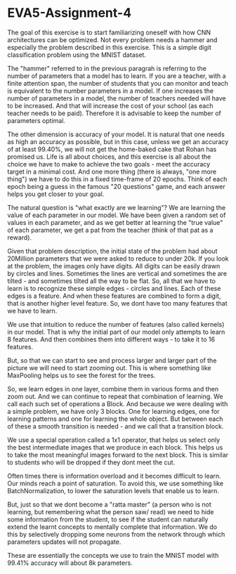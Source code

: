 # **EVA5-Assignment-4**


The goal of this exercise is to start familiarizing oneself with how CNN architectures can be optimized. Not every problem needs a hammer and especially the problem described in this exercise. This is a simple digit classification problem using the MNIST dataset.

The "hammer" referred to in the previous paragrah is referring to the number of parameters that a model has to learn. If you are a teacher, with a finite attention span, the number of students that you can monitor and teach is equivalent to the number parameters in a model. If one increases the number of parameters in a model, the number of teachers needed will have to be increased. And that will increase the cost of your school (as each teacher needs to be paid). Therefore it is advisable to keep the number of parameters optimal.

The other dimension is accuracy of your model. It is natural that one needs as high an accuracy as possible, but in this case, unless we get an accuracy of at least 99.40%, we will not get the home-baked cake that Rohan has promised us. Life is all about choices, and this exercise is all about the choice we have to make to achieve the two goals - meet the accuracy target in a minimal cost. And one more thing (there is always, "one more thing") we have to do this in a fixed time-frame of 20 epochs. Think of each epoch being a guess in the famous "20 questions" game, and each answer helps you get closer to your goal.

The natural question is "what exactly are we learning"? We are learning the value of each parameter in our model. We have been given a random set of values in each parameter, and as we get better at learning the "true value" of each parameter, we get a pat from the teacher (think of that pat as a reward).

Given that problem description, the initial state of the problem had about 20Million parameters that we were asked to reduce to under 20k. If you look at the problem, the images only have digits. All digits can be easily drawn by circles and lines. Sometimes the lines are vertical and sometimes the are tilted - and sometimes tilted all the way to be flat. So, all that we have to learn is to recognize these simple edges - circles and lines. Each of these edges is a feature. And when these features are combined to form a digit, that is another higher level feature. So, we dont have too many features that we have to learn.

We use that intuition to reduce the number of features (also called kernels) in our model. That is why the initial part of our model only attempts to learn 8 features. And then combines them into different ways - to take it to 16 features.

But, so that we can start to see and process larger and larger part of the picture we will need to start zooming out. This is where something like MaxPooling helps us to see the forest for the trees.

So, we learn edges in one layer, combine them in various forms and then zoom out. And we can continue to repeat that combination of learning. We call each such set of operations a Block. And because we were dealing with a simple problem, we have only 3 blocks. One for learning edges, one for learning patterns and one for learning the whole object. But between each of these a smooth transition is needed - and we call that a transition block.

We use a special operation called a 1x1 operator, that helps us select only the best intermediate images that we produce in each block. This helps us to take the most meaningful images forward to the next block. This is similar to students who will be dropped if they dont meet the cut.

Often times there is information overload and it becomes difficult to learn. Our minds reach a point of saturation. To avoid this, we use something like BatchNormalization, to lower the saturation levels that enable us to learn.

But, just so that we dont become a "ratta master" (a person who is not learning, but remembering what the person saw/ read) we need to hide some information from the student, to see if the student can naturally extend the learnt concepts to mentally complete that information. We do this by selectively dropping some neurons from the network through which parameters updates will not propagate.

These are essentially the concepts we use to train the MNIST model with 99.41% accuracy will about 8k parameters.

